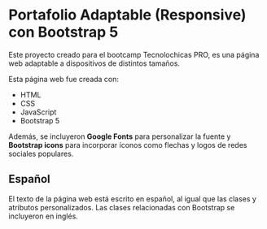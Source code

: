 # Portafolio Adaptable (Responsive) con Bootstrap 5

Este proyecto creado para el bootcamp Tecnolochicas PRO, es una página web adaptable a dispositivos de distintos tamaños. 

Esta página web fue creada con:

* HTML
* CSS
* JavaScript 
* Bootstrap 5

Además, se incluyeron **Google Fonts** para personalizar la fuente y **Bootstrap icons** para incorporar íconos como flechas y logos de redes sociales populares. 

## Español

El texto de la página web está escrito en español, al igual que las clases y atributos personalizados. Las clases relacionadas con Bootstrap se incluyeron en inglés.




